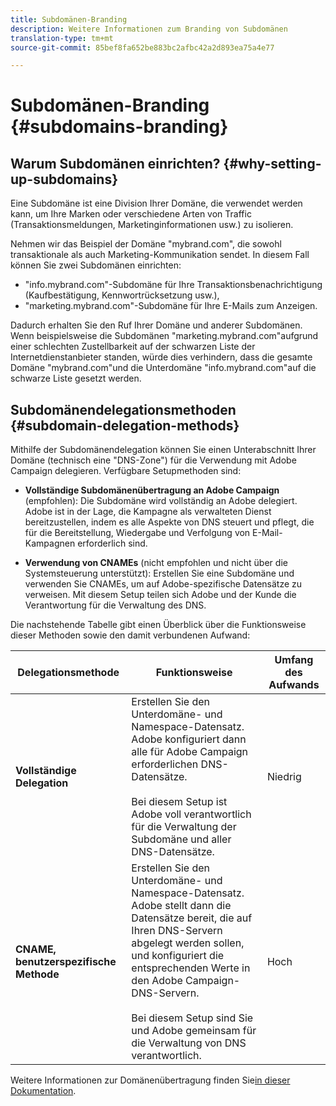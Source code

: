 ```yaml
---
title: Subdomänen-Branding
description: Weitere Informationen zum Branding von Subdomänen
translation-type: tm+mt
source-git-commit: 85bef8fa652be883bc2afbc42a2d893ea75a4e77

---
```



# Subdomänen-Branding {#subdomains-branding}

## Warum Subdomänen einrichten? {#why-setting-up-subdomains}

Eine Subdomäne ist eine Division Ihrer Domäne, die verwendet werden kann, um Ihre Marken oder verschiedene Arten von Traffic (Transaktionsmeldungen, Marketinginformationen usw.) zu isolieren.

Nehmen wir das Beispiel der Domäne &quot;mybrand.com&quot;, die sowohl transaktionale als auch Marketing-Kommunikation sendet. In diesem Fall können Sie zwei Subdomänen einrichten:

* &quot;info.mybrand.com&quot;-Subdomäne für Ihre Transaktionsbenachrichtigung (Kaufbestätigung, Kennwortrücksetzung usw.),
* &quot;marketing.mybrand.com&quot;-Subdomäne für Ihre E-Mails zum Anzeigen.

Dadurch erhalten Sie den Ruf Ihrer Domäne und anderer Subdomänen. Wenn beispielsweise die Subdomänen &quot;marketing.mybrand.com&quot;aufgrund einer schlechten Zustellbarkeit auf der schwarzen Liste der Internetdienstanbieter standen, würde dies verhindern, dass die gesamte Domäne &quot;mybrand.com&quot;und die Unterdomäne &quot;info.mybrand.com&quot;auf die schwarze Liste gesetzt werden.

## Subdomänendelegationsmethoden {#subdomain-delegation-methods}

Mithilfe der Subdomänendelegation können Sie einen Unterabschnitt Ihrer Domäne (technisch eine &quot;DNS-Zone&quot;) für die Verwendung mit Adobe Campaign delegieren. Verfügbare Setupmethoden sind:

* **Vollständige Subdomänenübertragung an Adobe Campaign** (empfohlen): Die Subdomäne wird vollständig an Adobe delegiert. Adobe ist in der Lage, die Kampagne als verwalteten Dienst bereitzustellen, indem es alle Aspekte von DNS steuert und pflegt, die für die Bereitstellung, Wiedergabe und Verfolgung von E-Mail-Kampagnen erforderlich sind.

* **Verwendung von CNAMEs** (nicht empfohlen und nicht über die Systemsteuerung unterstützt): Erstellen Sie eine Subdomäne und verwenden Sie CNAMEs, um auf Adobe-spezifische Datensätze zu verweisen. Mit diesem Setup teilen sich Adobe und der Kunde die Verantwortung für die Verwaltung des DNS.

Die nachstehende Tabelle gibt einen Überblick über die Funktionsweise dieser Methoden sowie den damit verbundenen Aufwand:

| Delegationsmethode | Funktionsweise | Umfang des Aufwands |
|---|---|---|
| **Vollständige Delegation** | Erstellen Sie den Unterdomäne- und Namespace-Datensatz. Adobe konfiguriert dann alle für Adobe Campaign erforderlichen DNS-Datensätze.<br/><br/>Bei diesem Setup ist Adobe voll verantwortlich für die Verwaltung der Subdomäne und aller DNS-Datensätze. | Niedrig |
| **CNAME, benutzerspezifische Methode** | Erstellen Sie den Unterdomäne- und Namespace-Datensatz. Adobe stellt dann die Datensätze bereit, die auf Ihren DNS-Servern abgelegt werden sollen, und konfiguriert die entsprechenden Werte in den Adobe Campaign-DNS-Servern.<br/><br/>Bei diesem Setup sind Sie und Adobe gemeinsam für die Verwaltung von DNS verantwortlich. | Hoch |

Weitere Informationen zur Domänenübertragung finden Sie[in dieser Dokumentation](https://helpx.adobe.com/campaign/kb/domain-name-delegation.html).
